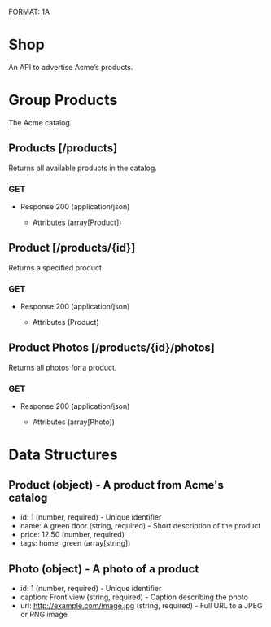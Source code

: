 FORMAT: 1A

Shop
====

An API to advertise Acme’s products.


Group Products
==============

The Acme catalog.


Products [/products]
--------------------

Returns all available products in the catalog.

### GET

  + Response 200 (application/json)
  
    + Attributes (array[Product])


Product [/products/{id}]
------------------------

Returns a specified product.

### GET

  + Response 200 (application/json)

    + Attributes (Product)


Product Photos [/products/{id}/photos]
--------------------------------------

Returns all photos for a product.

### GET

  + Response 200 (application/json)
  
    + Attributes (array[Photo])


Data Structures
===============

## Product (object) - A product from Acme's catalog

  - id: 1 (number, required) - Unique identifier
  - name: A green door (string, required) - Short description of the product
  - price: 12.50 (number, required)
  - tags: home, green (array[string])
  
## Photo (object) - A photo of a product

  - id: 1 (number, required) - Unique identifier
  - caption: Front view (string, required) - Caption describing the photo
  - url: http://example.com/image.jpg (string, required) - Full URL to a JPEG or PNG image
